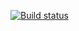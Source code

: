 [![Build status](https://ci.appveyor.com/api/projects/status/ic7j4jf9kdsm65fx?svg=true)](https://ci.appveyor.com/project/polivovn/web)